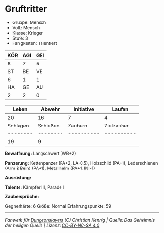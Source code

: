 # Gruftritter  
- Gruppe: Mensch  
- Volk: Mensch  
- Klasse: Krieger  
- Stufe: 3  
- Fähigkeiten: Talentiert  


| KÖR | AGI | GEI |  
| --- | --- | --- |  
| 8   | 7   | 5   |
| ST  | BE  | VE  |  
| 6   | 1   | 1   |
| HÄ  | GE  | AU  |  
| 2   | 2   | 0   |


| Leben    | Abwehr   | Initiative | Laufen     |
| -------- | -------- | ---------- | ---------- |
| 20       | 16       | 7          | 4          |
| Schlagen | Schießen | Zaubern    | Zielzauber |
| -------- | -------- | ---------- | ---------- |
| 19       | 9        |            |            |

**Bewaffnung:**
Langschwert (WB+2)

**Panzerung:**
Kettenpanzer (PA+2, LA-0.5), Holzschild (PA+1), Lederschienen (Arm & Bein) (PA+1), Metallhelm (PA+1, INI-1)

**Ausrüstung:**


**Talente:**
Kämpfer III, Parade I

**Zaubersprüche:**


Gegnerhärte: 6
Größe: Normal
Erfahrungspunkte: 59



___
*Fanwerk für [Dungeonslayers](https://www.dungeonslayers.net/) (C) Christian Kennig | Quelle: Das Geheimnis der heiligen Quelle | Lizenz: [CC-BY-NC-SA 4.0](https://creativecommons.org/licenses/by-nc-sa/4.0/deed.de)*